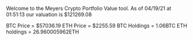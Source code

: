Welcome to the Meyers Crypto Portfolio Value tool. 
As of 04/19/21 at 01:51:13 our valuation is $121269.08 

BTC Price = $57036.19
 ETH Price = $2255.59
BTC Holdings = 1.06BTC
 ETH holdings = 26.960005962ETH 
